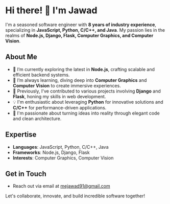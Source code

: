 # Hi there! 👋 I'm Jawad

I'm a seasoned software engineer with **8 years of industry experience**, specializing in **JavaScript, Python, C/C++, and Java**. My passion lies in the realms of **Node.js, Django, Flask, Computer Graphics, and Computer Vision**.

## About Me

- 🔭 I’m currently exploring the latest in **Node.js**, crafting scalable and efficient backend systems.
- 🌱 I’m always learning, diving deep into **Computer Graphics** and **Computer Vision** to create immersive experiences.
- 💼 Previously, I've contributed to various projects involving **Django** and **Flask**, honing my skills in web development.
- 💡 I'm enthusiastic about leveraging **Python** for innovative solutions and **C/C++** for performance-driven applications.
- 🚀 I'm passionate about turning ideas into reality through elegant code and clean architecture.

## Expertise

- **Languages**: JavaScript, Python, C/C++, Java
- **Frameworks**: Node.js, Django, Flask
- **Interests**: Computer Graphics, Computer Vision


## Get in Touch

- Reach out via email at mejawad91@gmail.com

Let's collaborate, innovate, and build incredible software together!


<!---
jawad4roll/jawad4roll is a ✨ special ✨ repository because its `README.md` (this file) appears on your GitHub profile.
You can click the Preview link to take a look at your changes.
--->
